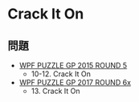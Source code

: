 # Crack It On

## 問題
- [WPF PUZZLE GP 2015 ROUND 5](../questions/wpfpgp2015_5.md)
	- 10-12. Crack It On
- [WPF PUZZLE GP 2017 ROUND 6x](../questions/wpfpgp2017_6x.md)
	- 13\. Crack It On
